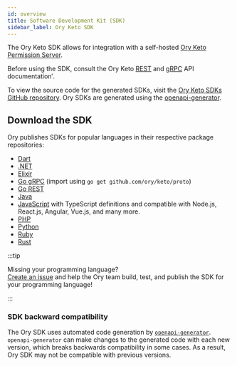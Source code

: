 ```yaml
---
id: overview
title: Software Development Kit (SDK)
sidebar_label: Ory Keto SDK
---
```


The Ory Keto SDK allows for integration with a self-hosted [Ory Keto Permission Server](https://github.com/ory/keto).

Before using the SDK, consult the Ory Keto [REST](../reference/rest-api.mdx) and [gRPC](../reference/rest-api.mdx) API
documentation′.

To view the source code for the generated SDKs, visit the
[Ory Keto SDKs GitHub repository](https://github.com/ory/sdk/tree/master/clients/keto/). Ory SDKs are generated using the
[openapi-generator](https://github.com/OpenAPITools/openapi-generator).

## Download the SDK

Ory publishes SDKs for popular languages in their respective package repositories:

- [Dart](https://pub.dev/packages/ory_keto_client)
- [.NET](https://www.nuget.org/packages/Ory.keto.Client/)
- [Elixir](https://hex.pm/packages/ory_keto)
- [Go gRPC](https://github.com/ory/keto/blob/master/proto/go.mod) (import using `go get github.com/ory/keto/proto`)
- [Go REST](https://github.com/ory/keto-client-go)
- [Java](https://search.maven.org/artifact/sh.ory.keto/keto-client)
- [JavaScript](https://www.npmjs.com/package/@ory/keto-client) with TypeScript definitions and compatible with Node.js, React.js,
  Angular, Vue.js, and many more.
- [PHP](https://packagist.org/packages/ory/keto-client)
- [Python](https://pypi.org/project/ory-keto-client/)
- [Ruby](https://rubygems.org/gems/ory-keto-client)
- [Rust](https://crates.io/crates/ory-keto-client)

:::tip

Missing your programming language?  
[Create an issue](https://github.com/ory/sdk/issues) and help the Ory team build, test, and publish the SDK for your programming
language!

:::

### SDK backward compatibility

The Ory SDK uses automated code generation by [`openapi-generator`](https://github.com/OpenAPITools/openapi-generator).
`openapi-generator` can make changes to the generated code with each new version, which breaks backwards compatibility in some
cases. As a result, Ory SDK may not be compatible with previous versions.
